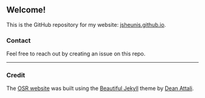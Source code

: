 ## Welcome!

This is the GitHub repository for my website: [jsheunis.github.io](https://jsheunis.github.io/).

### Contact

Feel free to reach out by creating an issue on this repo.

---

### Credit
The [OSR website](https://ohbm.github.io/osr2020) was built using the [Beautiful Jekyll](https://deanattali.com/beautiful-jekyll/) theme by [Dean Attali](https://deanattali.com/).